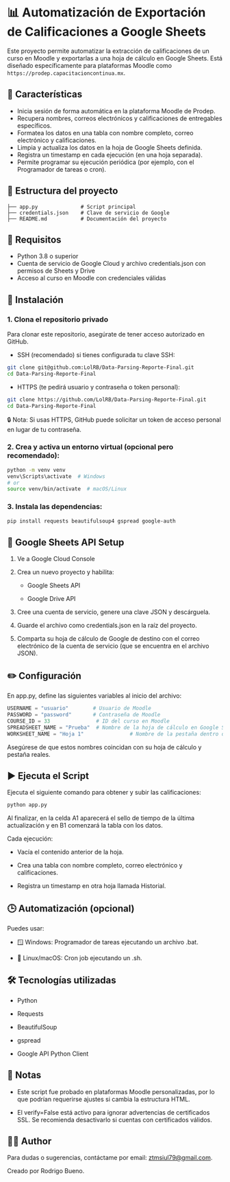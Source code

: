# 📊 Automatización de Exportación de Calificaciones a Google Sheets

Este proyecto permite automatizar la extracción de calificaciones de un curso en Moodle y exportarlas a una hoja de cálculo en Google Sheets. Está diseñado específicamente para plataformas Moodle como `https://prodep.capacitacioncontinua.mx`.

## 🚀 Características

- Inicia sesión de forma automática en la plataforma Moodle de Prodep.
- Recupera nombres, correos electrónicos y calificaciones de entregables específicos.
- Formatea los datos en una tabla con nombre completo, correo electrónico y calificaciones.
- Limpia y actualiza los datos en la hoja de Google Sheets definida.
- Registra un timestamp en cada ejecución (en una hoja separada).
- Permite programar su ejecución periódica (por ejemplo, con el Programador de tareas o cron).

## 📂 Estructura del proyecto

```
├── app.py              # Script principal 
├── credentials.json    # Clave de servicio de Google 
├── README.md           # Documentación del proyecto
```

## 🔧 Requisitos

- Python 3.8 o superior
- Cuenta de servicio de Google Cloud y archivo credentials.json con permisos de Sheets y Drive
- Acceso al curso en Moodle con credenciales válidas

## 🔧 Instalación

### 1. Clona el repositorio privado

Para clonar este repositorio, asegúrate de tener acceso autorizado en GitHub.

- SSH (recomendado) si tienes configurada tu clave SSH:

```bash
git clone git@github.com:LolRB/Data-Parsing-Reporte-Final.git
cd Data-Parsing-Reporte-Final
```

- HTTPS (te pedirá usuario y contraseña o token personal):

```bash
git clone https://github.com/LolRB/Data-Parsing-Reporte-Final.git
cd Data-Parsing-Reporte-Final
```

🔒 Nota: Si usas HTTPS, GitHub puede solicitar un token de acceso personal en lugar de tu contraseña.

### 2. Crea y activa un entorno virtual (opcional pero recomendado):

```bash
python -m venv venv
venv\Scripts\activate  # Windows
# or
source venv/bin/activate  # macOS/Linux
```

### 3. Instala las dependencias:

```bash
pip install requests beautifulsoup4 gspread google-auth
```

## 📄 Google Sheets API Setup

1. Ve a Google Cloud Console

2. Crea un nuevo proyecto y habilita:

    - Google Sheets API

    - Google Drive API

3. Cree una cuenta de servicio, genere una clave JSON y descárguela.

4. Guarde el archivo como credentials.json en la raíz del proyecto.

5. Comparta su hoja de cálculo de Google de destino con el correo electrónico de la cuenta de servicio (que se encuentra en el archivo JSON).

## ✏️ Configuración

En app.py, define las siguientes variables al inicio del archivo:

```python
USERNAME = "usuario"        # Usuario de Moodle
PASSWORD = "password"       # Contraseña de Moodle
COURSE_ID = 33               # ID del curso en Moodle
SPREADSHEET_NAME = "Prueba"  # Nombre de la hoja de cálculo en Google Sheets
WORKSHEET_NAME = "Hoja 1"               # Nombre de la pestaña dentro de la hoja
```
Asegúrese de que estos nombres coincidan con su hoja de cálculo y pestaña reales.

## ▶️ Ejecuta el Script

Ejecuta el siguiente comando para obtener y subir las calificaciones:

```bash
python app.py
```
Al finalizar, en la celda A1 aparecerá el sello de tiempo de la última actualización y en B1 comenzará la tabla con los datos.

Cada ejecución:

- Vacía el contenido anterior de la hoja.

- Crea una tabla con nombre completo, correo electrónico y calificaciones.

- Registra un timestamp en otra hoja llamada Historial.

## 🕒 Automatización (opcional)

Puedes usar:

- 🪟 Windows: Programador de tareas ejecutando un archivo .bat.

- 🐧 Linux/macOS: Cron job ejecutando un .sh.

## 🛠 Tecnologías utilizadas

- Python

- Requests

- BeautifulSoup

- gspread

- Google API Python Client

## 📌 Notas

- Este script fue probado en plataformas Moodle personalizadas, por lo que podrían requerirse ajustes si cambia la estructura HTML.

- El verify=False está activo para ignorar advertencias de certificados SSL. Se recomienda desactivarlo si cuentas con certificados válidos.

## 🧑‍💻 Author

Para dudas o sugerencias, contáctame por email: [ztmsiul79@gmail.com](mailto:ztmsiul79@gmail.com).

Creado por Rodrigo Bueno.